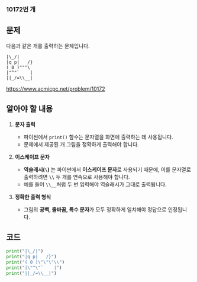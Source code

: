 ### 10172번 개
## 문제
다음과 같은 개를 출력하는 문제입니다.

```
|\_/|
|q p|   /}
( 0 )"""\
|"^"`    |
||_/=\\__|
```

https://www.acmicpc.net/problem/10172

## 알아야 할 내용
1. **문자 출력**
   - 파이썬에서 `print()` 함수는 문자열을 화면에 출력하는 데 사용됩니다.
   - 문제에서 제공된 개 그림을 정확하게 출력해야 합니다.

2. **이스케이프 문자**
   - **역슬래시(`\`)** 는 파이썬에서 **이스케이프 문자**로 사용되기 때문에, 이를 문자열로 출력하려면 **`\\`** 두 개를 연속으로 사용해야 합니다.
   - 예를 들어 `\\__`처럼 두 번 입력해야 역슬래시가 그대로 출력됩니다.

3. **정확한 출력 형식**
   - 그림의 **공백, 줄바꿈, 특수 문자**가 모두 정확하게 일치해야 정답으로 인정됩니다.

## 코드
```python
print("|\_/|")
print("|q p|   /}")
print("( 0 )\"\"\"\\")
print("|\"^\"`    |")
print("||_/=\\__|")
```

